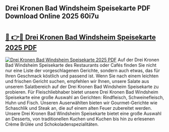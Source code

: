 ## Drei Kronen Bad Windsheim Speisekarte PDF Download Online 2025 60i7u

# <h2><a href="http://gccxnvj.nevu.top/?p=Drei+Kronen+Bad+Windsheim+Speisekarte">🔗 👉🔴 Drei Kronen Bad Windsheim Speisekarte 2025 PDF</a></h2>

[![Drei Kronen Bad Windsheim Speisekarte 2025 PDF](https://i.imgur.com/dBaPXMq.png)](http://gccxnvj.nevu.top/?p=Drei+Kronen+Bad+Windsheim+Speisekarte)
Auf der Drei Kronen Bad Windsheim Speisekarte des Restaurants oder Cafés finden Sie nicht nur eine Liste der vorgeschlagenen Gerichte, sondern auch etwas, das für Ihren Geschmack köstlich und passend ist. Wenn Sie nach einem leichten und frischen Gericht suchen, empfehlen wir Ihnen, unsere Salate aus unserem Salatbereich auf der Drei Kronen Bad Windsheim Speisekarte zu probieren. Für Fleischliebhaber bietet unsere Drei Kronen Bad Windsheim Speisekarte eine große Auswahl an Gerichten: Rindfleisch, Schweinefleisch, Huhn und Fisch. Unseren Auserwählten bieten wir Gourmet-Gerichte wie Schaschlik und Steak an, die auf einem alten Feuer zubereitet werden. Unsere Drei Kronen Bad Windsheim Speisekarte bietet eine große Auswahl an Desserts, von traditionellen Kuchen und Kuchen bis hin zu erlesenen Crème Brûlée und Schokoladenspezialitäten.
